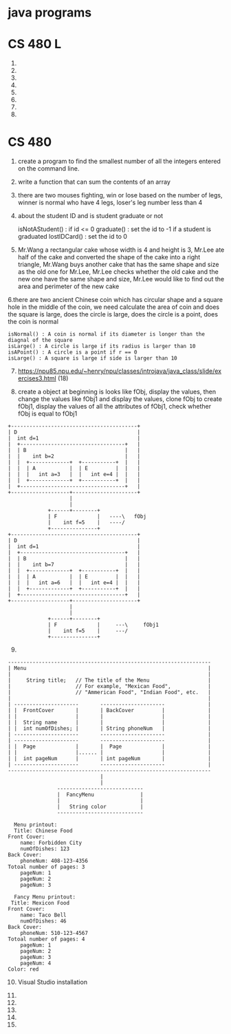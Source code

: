 # java programs
# CS 480 L
1.

2.

3.

4.

5.

6.

7.

8.


# CS 480

1. create a program to find the smallest number of all the integers entered on the command line.

2. write a function that can sum the contents of an array

3. there are two mouses fighting, win or lose based on the number of legs, winner is normal who have 4 legs, loser's leg number less than 4

4. about the student ID and is student graduate or not

   isNotAStudent() : if id <= 0 
   graduate() : set the id to -1 if a student is graduated
   lostIDCard() : set the id to 0

5.  Mr.Wang a rectangular cake whose width is 4 and height is 3, Mr.Lee ate half of the cake and converted the shape of the cake into a right triangle, Mr.Wang buys another cake that has the same shape and size as the old one for Mr.Lee, Mr.Lee checks whether the old cake and the new one have the same shape and size, Mr.Lee would like to find out the area and perimeter of the new cake

6.there are two ancient Chinese coin which has circular shape and a square hole in the middle of the coin, we need calculate the area of coin and does the square is large, does the circle is large, does the circle is a point, does the coin is normal

    isNormal() : A coin is normal if its diameter is longer than the diagnal of the square
    isLarge() : A circle is large if its radius is larger than 10
    isAPoint() : A circle is a point if r == 0
    isLarge() : A square is large if side is larger than 10

7. https://npu85.npu.edu/~henry/npu/classes/introjava/java_class/slide/exercises3.html (18)

8.  create a object at beginning is looks like fObj, display the values, then change the values like fObj1 and display the values, clone fObj to create fObj1, display the values of all the attributes of fObj1, check whether fObj is equal to fObj1
```
+-----------------------------------------+                       
| D                                       |
|  int d=1                                |
|  +----------------------------------+   |
|  | B                                |   |
|  |    int b=2                       |   |
|  |  +-------------+  +-----------+  |   |
|  |  | A           |  | E         |  |   |
|  |  |   int a=3   |  |   int e=4 |  |   |
|  |  +-------------+  +-----------+  |   |
|  +----------------------------------+   |
+-------------------+---------------------+
                    |
                    |
             +------+--------+
             | F             |   ----\   fObj
             |    int f=5    |   ----/
             +---------------+     
+-----------------------------------------+
| D                                       |
|  int d=1                                |
|  +----------------------------------+   |
|  | B                                |   |
|  |    int b=7                       |   |
|  |  +-------------+  +-----------+  |   |
|  |  | A           |  | E         |  |   |
|  |  |   int a=6   |  |   int e=4 |  |   |
|  |  +-------------+  +-----------+  |   |
|  +----------------------------------+   |
+-------------------+---------------------+
                    |
                    |
             +------+--------+
             | F             |     ---\     fObj1
             |    int f=5    |     ---/
             +---------------+
```
9.
```
------------------------------------------------------------------
| Menu                                                           |
|                                                                |
|     String title;   // The title of the Menu                   |
|                     // For example, "Mexican Food",            |
|                     // "Ammerican Food", "Indian Food", etc.   |
|                                                                |
| ---------------------       ---------------------              |
| |  FrontCover       |       | BackCover         |              |
| |                   |       |                   |              |
| |  String name      |       |                   |              |
| |  int numOfDishes; |       | String phoneNum   |              |
| ---------------------       ---------------------              |
| ---------------------       ---------------------              |
| |  Page             |       |  Page             |              |
| |                   |...... |                   |              |
| |  int pageNum      |       | int pageNum       |              |
| ---------------------       ---------------------              |
------------------------------------------------------------------    
                              |
                              |
                ----------------------------
                |  FancyMenu               |
                |                          |
                |   String color           |
                ----------------------------
  
  Menu printout: 
  Title: Chinese Food
Front Cover:
    name: Forbidden City
    numOfDishes: 123
Back Cover:
    phoneNum: 408-123-4356
Totoal number of pages: 3
    pageNum: 1
    pageNum: 2
    pageNum: 3
    
  Fancy Menu printout: 
 Title: Mexicon Food
Front Cover:
    name: Taco Bell
    numOfDishes: 46
Back Cover:
    phoneNum: 510-123-4567
Totoal number of pages: 4
    pageNum: 1
    pageNum: 2
    pageNum: 3
    pageNum: 4
Color: red
```

10. Visual Studio installation

11. 

12.

13.

14.

15.



